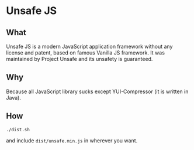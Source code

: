 Unsafe JS
========

## What

Unsafe JS is a modern JavaScript application framework without any license and
patent, based on famous Vanilla JS framework. It was maintained by Project Unsafe
and its unsafety is guaranteed.

## Why

Because all JavaScript library sucks except YUI-Compressor (it is written in Java).

## How

```
./dist.sh
```

and include `dist/unsafe.min.js` in wherever you want.
